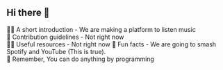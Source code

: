 ## Hi there 👋



🙋‍♀️ A short introduction - We are making a platform to listen music
<br>
🌈 Contribution guidelines - Not right now
<br>
👩‍💻 Useful resources - Not right now
🍿 Fun facts - We are going to smash Spotify and YouTube (This is true).
<br>
🧙 Remember, You can do anything by programming 

